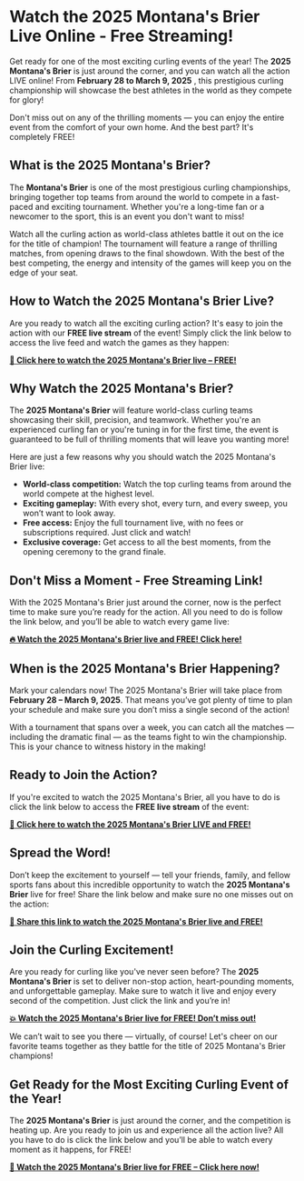 # Watch the 2025 Montana's Brier Live Online - Free Streaming!

Get ready for one of the most exciting curling events of the year! The **2025 Montana's Brier** is just around the corner, and you can watch all the action LIVE online! From **February 28 to March 9, 2025** , this prestigious curling championship will showcase the best athletes in the world as they compete for glory!

Don't miss out on any of the thrilling moments — you can enjoy the entire event from the comfort of your own home. And the best part? It's completely FREE!

## What is the 2025 Montana's Brier?

The **Montana's Brier** is one of the most prestigious curling championships, bringing together top teams from around the world to compete in a fast-paced and exciting tournament. Whether you're a long-time fan or a newcomer to the sport, this is an event you don't want to miss!

Watch all the curling action as world-class athletes battle it out on the ice for the title of champion! The tournament will feature a range of thrilling matches, from opening draws to the final showdown. With the best of the best competing, the energy and intensity of the games will keep you on the edge of your seat.

## How to Watch the 2025 Montana's Brier Live?

Are you ready to watch all the exciting curling action? It's easy to join the action with our **FREE live stream** of the event! Simply click the link below to access the live feed and watch the games as they happen:

[**🎥 Click here to watch the 2025 Montana's Brier live – FREE!**](https://tinyurl.com/livestreamfreeo?st=2025montanasbrier&si=gh)

## Why Watch the 2025 Montana's Brier?

The **2025 Montana's Brier** will feature world-class curling teams showcasing their skill, precision, and teamwork. Whether you're an experienced curling fan or you're tuning in for the first time, the event is guaranteed to be full of thrilling moments that will leave you wanting more!

Here are just a few reasons why you should watch the 2025 Montana's Brier live:

- **World-class competition:** Watch the top curling teams from around the world compete at the highest level.
- **Exciting gameplay:** With every shot, every turn, and every sweep, you won’t want to look away.
- **Free access:** Enjoy the full tournament live, with no fees or subscriptions required. Just click and watch!
- **Exclusive coverage:** Get access to all the best moments, from the opening ceremony to the grand finale.

## Don't Miss a Moment - Free Streaming Link!

With the 2025 Montana's Brier just around the corner, now is the perfect time to make sure you’re ready for the action. All you need to do is follow the link below, and you’ll be able to watch every game live:

[**🔥 Watch the 2025 Montana's Brier live and FREE! Click here!**](https://tinyurl.com/livestreamfreeo?st=2025montanasbrier&si=gh)

## When is the 2025 Montana's Brier Happening?

Mark your calendars now! The 2025 Montana's Brier will take place from **February 28 – March 9, 2025**. That means you’ve got plenty of time to plan your schedule and make sure you don’t miss a single second of the action!

With a tournament that spans over a week, you can catch all the matches — including the dramatic final — as the teams fight to win the championship. This is your chance to witness history in the making!

## Ready to Join the Action?

If you're excited to watch the 2025 Montana's Brier, all you have to do is click the link below to access the **FREE live stream** of the event:

[**🎯 Click here to watch the 2025 Montana's Brier LIVE and FREE!**](https://tinyurl.com/livestreamfreeo?st=2025montanasbrier&si=gh)

## Spread the Word!

Don’t keep the excitement to yourself — tell your friends, family, and fellow sports fans about this incredible opportunity to watch the **2025 Montana's Brier** live for free! Share the link below and make sure no one misses out on the action:

[**📢 Share this link to watch the 2025 Montana's Brier live and FREE!**](https://tinyurl.com/livestreamfreeo?st=2025montanasbrier&si=gh)

## Join the Curling Excitement!

Are you ready for curling like you've never seen before? The **2025 Montana's Brier** is set to deliver non-stop action, heart-pounding moments, and unforgettable gameplay. Make sure to watch it live and enjoy every second of the competition. Just click the link and you’re in!

[**💥 Watch the 2025 Montana's Brier live for FREE! Don’t miss out!**](https://tinyurl.com/livestreamfreeo?st=2025montanasbrier&si=gh)

We can’t wait to see you there — virtually, of course! Let's cheer on our favorite teams together as they battle for the title of 2025 Montana's Brier champions!

## Get Ready for the Most Exciting Curling Event of the Year!

The **2025 Montana's Brier** is just around the corner, and the competition is heating up. Are you ready to join us and experience all the action live? All you have to do is click the link below and you’ll be able to watch every moment as it happens, for FREE!

[**🎯 Watch the 2025 Montana's Brier live for FREE – Click here now!**](https://tinyurl.com/livestreamfreeo?st=2025montanasbrier&si=gh)
